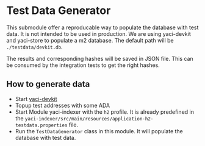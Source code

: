 # Test Data Generator

This submodule offer a reproducable way to populate the database with test data. It is not intended to be used in production.
We are using yaci-devkit and yaci-store to populate a m2 database. The default path will be ``./testdata/devkit.db``.

The results and corresponding hashes will be saved in JSON file. This can be consumed by the integration tests to get the right hashes.

## How to generate data
- Start [yaci-devkit](https://github.com/bloxbean/yaci-devkit) 
- Topup test addresses with some ADA
- Start Module yaci-indexer with the ``h2`` profile. It is already predefined in the ``yaci-indexer/src/main/resources/application-h2-testdata.properties`` file.
- Run the ``TestDataGenerator`` class in this module. It will populate the database with test data.
